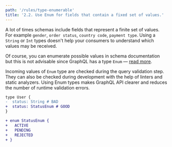 ```yaml
---
path: '/rules/type-enumerable'
title: '2.2. Use Enum for fields that contain a fixed set of values.'
---
```


A lot of times schemas include fields that represent a finite set of values. For example `gender`, `order status`, `country code`, `payment type`. Using a `String` or `Int` types doesn't help your consumers to understand which values may be received.

Of course, you can enumerate possible values in schema documentation but this is not advisable since GraphQL has a type `Enum` — [read more](../types/README.md#enumeration-types).

Incoming values of `Enum` type are checked during the query validation step. They can also be checked during development with the help of linters and static analyzers. Using Enum types makes GraphQL API clearer and reduces the number of runtime validation errors.

```diff
type User {
-  status: String # BAD
+  status: StatusEnum # GOOD
}

+ enum StatusEnum {
+   ACTIVE
+   PENDING
+   REJECTED
+ }
```
